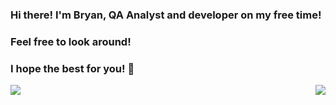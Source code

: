 ### Hi there! I'm Bryan, QA Analyst and developer on my free time! 
### Feel free to look around!
### I hope the best for you! 👋

<!--
**BryanLoops/BryanLoops** is a ✨ _special_ ✨ repository because its `README.md` (this file) appears on your GitHub profile.

Here are some ideas to get you started:

- 🔭 I’m currently working on ...
- 🌱 I’m currently learning ...
- 👯 I’m looking to collaborate on ...
- 🤔 I’m looking for help with ...
- 💬 Ask me about ...
- 📫 How to reach me: ...
- 😄 Pronouns: ...
- ⚡ Fun fact: ...
-->

<img align="left" src="https://github-readme-stats.vercel.app/api?username=BryanLoops&show_icons=true&theme=radical" />

<img align="right" src="https://github-readme-stats.vercel.app/api/top-langs/?username=BryanLoops&hide_progress=false&theme=radical" />
